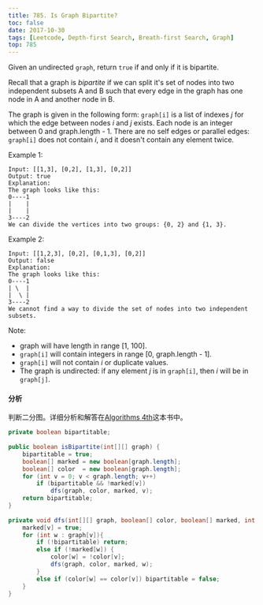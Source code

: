 ```yaml
---
title: 785. Is Graph Bipartite?
toc: false
date: 2017-10-30
tags: [Leetcode, Depth-first Search, Breath-first Search, Graph]
top: 785
---
```


Given an undirected `graph`, return `true` if and only if it is bipartite.

Recall that a graph is *bipartite* if we can split it's set of nodes into two independent subsets A and B such that every edge in the graph has one node in A and another node in B.

The graph is given in the following form: `graph[i]` is a list of indexes $j$ for which the edge between nodes $i$ and $j$ exists.  Each node is an integer between 0 and graph.length - 1.  There are no self edges or parallel edges: `graph[i]` does not contain $i$, and it doesn't contain any element twice.

Example 1:
```
Input: [[1,3], [0,2], [1,3], [0,2]]
Output: true
Explanation: 
The graph looks like this:
0----1
|    |
|    |
3----2
We can divide the vertices into two groups: {0, 2} and {1, 3}.
```

Example 2:

```
Input: [[1,2,3], [0,2], [0,1,3], [0,2]]
Output: false
Explanation: 
The graph looks like this:
0----1
| \  |
|  \ |
3----2
We cannot find a way to divide the set of nodes into two independent subsets.
```

Note:

* graph will have length in range [1, 100].
* `graph[i]` will contain integers in range [0, graph.length - 1].
* `graph[i]` will not contain $i$ or duplicate values.
* The graph is undirected: if any element $j$ is in `graph[i]`, then $i$ will be in `graph[j]`.


#### 分析

判断二分图。详细分析和解答在[Algorithms 4th](https://techlarry.github.io/note-os/algorithm/algorithmPrinceton/graph/#bipartite-graph)这本书中。

```Java
private boolean bipartitable;
    
public boolean isBipartite(int[][] graph) {
    bipartitable = true;
    boolean[] marked = new boolean[graph.length];
    boolean[] color  = new boolean[graph.length];
    for (int v = 0; v < graph.length; v++)
        if (bipartitable && !marked[v])
            dfs(graph, color, marked, v);
    return bipartitable;   
}
    
private void dfs(int[][] graph, boolean[] color, boolean[] marked, int v) {
    marked[v] = true;
    for (int w : graph[v]){
        if (!bipartitable) return;
        else if (!marked[w]) {
            color[w] = !color[v];
            dfs(graph, color, marked, w);
        }
        else if (color[w] == color[v]) bipartitable = false;
    }
}
```